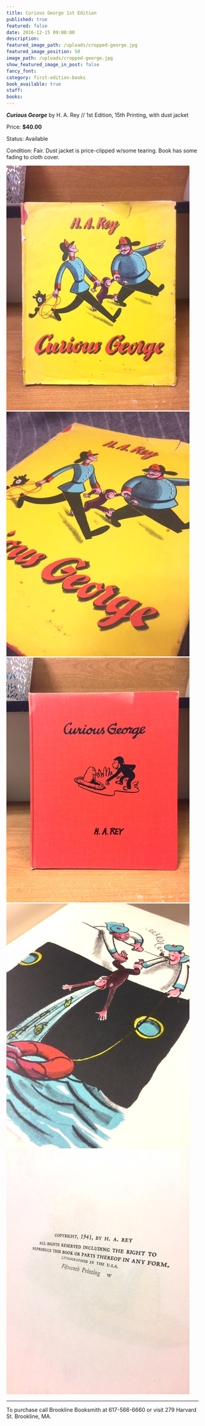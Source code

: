 ```yaml
---
title: Curious George 1st Edition
published: true
featured: false
date: 2016-12-15 09:00:00
description:
featured_image_path: /uploads/cropped-george.jpg
featured_image_position: 50
image_path: /uploads/cropped-george.jpg
show_featured_image_in_post: false
fancy_font:
category: first-edition-books
book_available: true
staff:
books:
---
```


***Curious George*** by H. A. Rey // 1st Edition, 15th Printing, with dust jacket

Price:&nbsp;**$40.00**

Status: Available

Condition: Fair. Dust jacket is price-clipped w/some tearing. Book has some fading to cloth cover.&nbsp;

![](/uploads/versions/img-2528---x----480-640x---.JPG)![](/uploads/versions/img-2527---x----480-640x---.JPG)![](/uploads/versions/img-2525-1---x----480-640x---.JPG)![](/uploads/versions/img-2524---x----480-640x---.JPG)![](/uploads/versions/img-2526---x----480-640x---.JPG)

---

To purchase call Brookline Booksmith at 617-566-6660 or visit 279 Harvard St. Brookline, MA.
